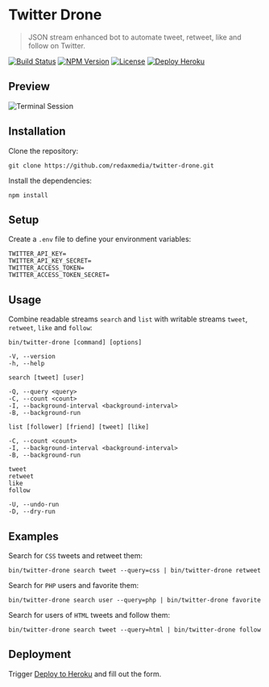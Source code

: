 Twitter Drone
=============

> JSON stream enhanced bot to automate tweet, retweet, like and follow on Twitter.

[![Build Status](https://img.shields.io/travis/redaxmedia/twitter-drone.svg)](https://travis-ci.org/redaxmedia/twitter-drone)
[![NPM Version](https://img.shields.io/npm/v/twitter-drone.svg)](https://npmjs.com/package/twitter-drone)
[![License](https://img.shields.io/npm/l/twitter-drone.svg)](https://npmjs.com/package/twitter-drone)
[![Deploy Heroku](https://img.shields.io/badge/deploy-heroku-7056bf.svg)](https://heroku.com/deploy?template=https://github.com/redaxmedia/twitter-drone)


Preview
-------

![Terminal Session](https://cdn.rawgit.com/redaxmedia/media/master/twitter-drone/terminal-session.svg)


Installation
------------

Clone the repository:

```
git clone https://github.com/redaxmedia/twitter-drone.git
```

Install the dependencies:

```
npm install
```


Setup
-----

Create a `.env` file to define your environment variables:

```
TWITTER_API_KEY=
TWITTER_API_KEY_SECRET=
TWITTER_ACCESS_TOKEN=
TWITTER_ACCESS_TOKEN_SECRET=
```


Usage
-----

Combine readable streams `search` and `list` with writable streams `tweet`, `retweet`, `like` and `follow`:

```
bin/twitter-drone [command] [options]

-V, --version
-h, --help

search [tweet] [user]

-Q, --query <query>
-C, --count <count>
-I, --background-interval <background-interval>
-B, --background-run

list [follower] [friend] [tweet] [like]

-C, --count <count>
-I, --background-interval <background-interval>
-B, --background-run

tweet
retweet
like
follow

-U, --undo-run
-D, --dry-run
```


Examples
--------

Search for `CSS` tweets and retweet them:

```
bin/twitter-drone search tweet --query=css | bin/twitter-drone retweet
```

Search for `PHP` users and favorite them:

```
bin/twitter-drone search user --query=php | bin/twitter-drone favorite
```

Search for users of `HTML` tweets and follow them:

```
bin/twitter-drone search tweet --query=html | bin/twitter-drone follow
```


Deployment
----------

Trigger [Deploy to Heroku](https://heroku.com/deploy?template=https://github.com/redaxmedia/twitter-drone) and fill out the form.
